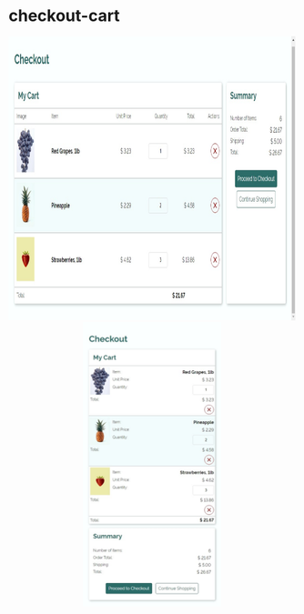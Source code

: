 # checkout-cart

<p align="center">
  <img src="./img/desktop.png" alt="desktop" border="0"  height="500" >
  <img src="./img/mobile.png" alt="mobile" border="0" height="500">
</p>
